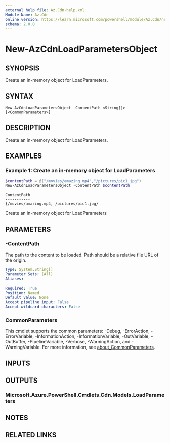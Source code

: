 ```yaml
---
external help file: Az.Cdn-help.xml
Module Name: Az.Cdn
online version: https://learn.microsoft.com/powershell/module/Az.Cdn/new-azcdnloadparametersobject
schema: 2.0.0
---
```


# New-AzCdnLoadParametersObject

## SYNOPSIS
Create an in-memory object for LoadParameters.

## SYNTAX

```
New-AzCdnLoadParametersObject -ContentPath <String[]> [<CommonParameters>]
```

## DESCRIPTION
Create an in-memory object for LoadParameters.

## EXAMPLES

### Example 1: Create an in-memory object for LoadParameters
```powershell
$contentPath = @("/movies/amazing.mp4","/pictures/pic1.jpg")
New-AzCdnLoadParametersObject -ContentPath $contentPath
```

```output
ContentPath
-----------
{/movies/amazing.mp4, /pictures/pic1.jpg}
```

Create an in-memory object for LoadParameters

## PARAMETERS

### -ContentPath
The path to the content to be loaded.
Path should be a relative file URL of the origin.

```yaml
Type: System.String[]
Parameter Sets: (All)
Aliases:

Required: True
Position: Named
Default value: None
Accept pipeline input: False
Accept wildcard characters: False
```

### CommonParameters
This cmdlet supports the common parameters: -Debug, -ErrorAction, -ErrorVariable, -InformationAction, -InformationVariable, -OutVariable, -OutBuffer, -PipelineVariable, -Verbose, -WarningAction, and -WarningVariable. For more information, see [about_CommonParameters](http://go.microsoft.com/fwlink/?LinkID=113216).

## INPUTS

## OUTPUTS

### Microsoft.Azure.PowerShell.Cmdlets.Cdn.Models.LoadParameters

## NOTES

## RELATED LINKS
